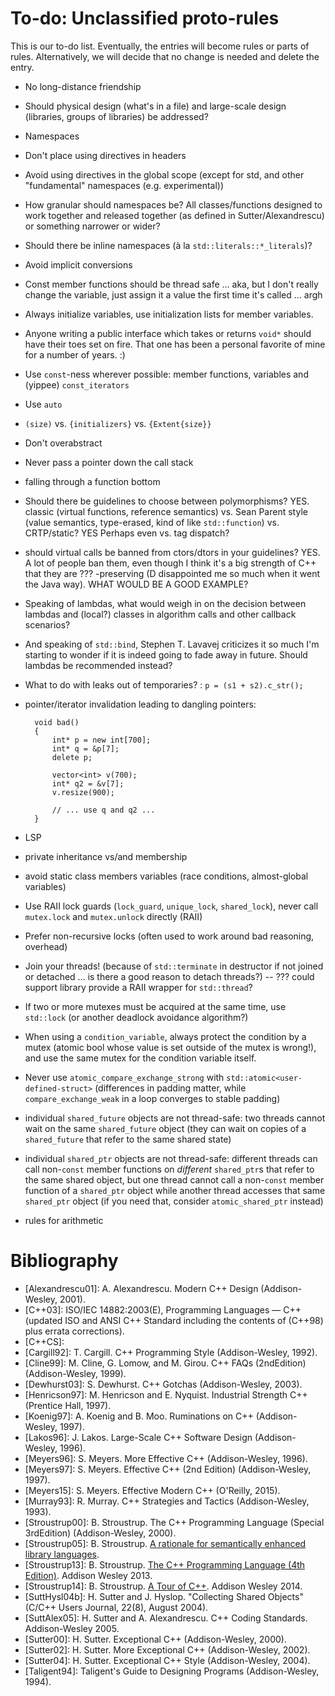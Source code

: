 # <span id="S-unclassified"></span>To-do: Unclassified proto-rules

This is our to-do list.
Eventually, the entries will become rules or parts of rules.
Alternatively, we will decide that no change is needed and delete the entry.

* No long-distance friendship
* Should physical design (what's in a file) and large-scale design (libraries, groups of libraries) be addressed?
* Namespaces
* Don't place using directives in headers
* Avoid using directives in the global scope (except for std, and other "fundamental" namespaces (e.g. experimental))
* How granular should namespaces be? All classes/functions designed to work together and released together (as defined in Sutter/Alexandrescu) or something narrower or wider?
* Should there be inline namespaces (à la `std::literals::*_literals`)?
* Avoid implicit conversions
* Const member functions should be thread safe ... aka, but I don't really change the variable, just assign it a value the first time it's called ... argh
* Always initialize variables, use initialization lists for member variables.
* Anyone writing a public interface which takes or returns `void*` should have their toes set on fire. That one has been a personal favorite of mine for a number of years. :)
* Use `const`-ness wherever possible: member functions, variables and (yippee) `const_iterators`
* Use `auto`
* `(size)` vs. `{initializers}` vs. `{Extent{size}}`
* Don't overabstract
* Never pass a pointer down the call stack
* falling through a function bottom
* Should there be guidelines to choose between polymorphisms? YES. classic (virtual functions, reference semantics) vs. Sean Parent style (value semantics, type-erased, kind of like `std::function`)  vs. CRTP/static? YES Perhaps even vs. tag dispatch?
* should virtual calls be banned from ctors/dtors in your guidelines? YES. A lot of people ban them, even though I think it's a big strength of C++ that they are ??? -preserving (D disappointed me so much when it went the Java way). WHAT WOULD BE A GOOD EXAMPLE?
* Speaking of lambdas, what would weigh in on the decision between lambdas and (local?) classes in algorithm calls and other callback scenarios?
* And speaking of `std::bind`, Stephen T. Lavavej criticizes it so much I'm starting to wonder if it is indeed going to fade away in future. Should lambdas be recommended instead?
* What to do with leaks out of temporaries? : `p = (s1 + s2).c_str();`
* pointer/iterator invalidation leading to dangling pointers:

        void bad()
        {
            int* p = new int[700];
            int* q = &p[7];
            delete p;

            vector<int> v(700);
            int* q2 = &v[7];
            v.resize(900);

            // ... use q and q2 ...
        }

* LSP
* private inheritance vs/and membership
* avoid static class members variables (race conditions, almost-global variables)

* Use RAII lock guards (`lock_guard`, `unique_lock`, `shared_lock`), never call `mutex.lock` and `mutex.unlock` directly (RAII)
* Prefer non-recursive locks (often used to work around bad reasoning, overhead)
* Join your threads! (because of `std::terminate` in destructor if not joined or detached ... is there a good reason to detach threads?) -- ??? could support library provide a RAII wrapper for `std::thread`?
* If two or more mutexes must be acquired at the same time, use `std::lock` (or another deadlock avoidance algorithm?)
* When using a `condition_variable`, always protect the condition by a mutex (atomic bool whose value is set outside of the mutex is wrong!), and use the same mutex for the condition variable itself.
* Never use `atomic_compare_exchange_strong` with `std::atomic<user-defined-struct>` (differences in padding matter, while `compare_exchange_weak` in a loop converges to stable padding)
* individual `shared_future` objects are not thread-safe: two threads cannot wait on the same `shared_future` object (they can wait on copies of a `shared_future` that refer to the same shared state)
* individual `shared_ptr` objects are not thread-safe: different threads can call non-`const` member functions on *different* `shared_ptr`s that refer to the same shared object, but one thread cannot call a non-`const` member function of a `shared_ptr` object while another thread accesses that same `shared_ptr` object (if you need that, consider `atomic_shared_ptr` instead)

* rules for arithmetic

# Bibliography

* <span id="Alexandrescu01"></span>
  \[Alexandrescu01]:  A. Alexandrescu. Modern C++ Design (Addison-Wesley, 2001).
* <span id="Cplusplus03"></span>
  \[C++03]:           ISO/IEC 14882:2003(E), Programming Languages — C++ (updated ISO and ANSI C++ Standard including the contents of (C++98) plus errata corrections).
* <span id="CplusplusCS"></span>
  \[C++CS]:
* <span id="Cargill92"></span>
  \[Cargill92]:       T. Cargill. C++ Programming Style (Addison-Wesley, 1992).
* <span id="Cline99"></span>
  \[Cline99]:         M. Cline, G. Lomow, and M. Girou. C++ FAQs (2ndEdition) (Addison-Wesley, 1999).
* <span id="Dewhurst03"></span>
  \[Dewhurst03]:      S. Dewhurst. C++ Gotchas (Addison-Wesley, 2003).
* <span id="Henricson97"></span>
  \[Henricson97]:     M. Henricson and E. Nyquist. Industrial Strength C++ (Prentice Hall, 1997).
* <span id="Koenig97"></span>
  \[Koenig97]:        A. Koenig and B. Moo. Ruminations on C++ (Addison-Wesley, 1997).
* <span id="Lakos96"></span>
  \[Lakos96]:         J. Lakos. Large-Scale C++ Software Design (Addison-Wesley, 1996).
* <span id="Meyers96"></span>
  \[Meyers96]:        S. Meyers. More Effective C++ (Addison-Wesley, 1996).
* <span id="Meyers97"></span>
  \[Meyers97]:        S. Meyers. Effective C++ (2nd Edition) (Addison-Wesley, 1997).
* <span id="Meyers15"></span>
  \[Meyers15]:        S. Meyers. Effective Modern C++ (O'Reilly, 2015).
* <span id="Murray93"></span>
  \[Murray93]:        R. Murray. C++ Strategies and Tactics (Addison-Wesley, 1993).
* <span id="Stroustrup00"></span>
  \[Stroustrup00]:    B. Stroustrup. The C++ Programming Language (Special 3rdEdition) (Addison-Wesley, 2000).
* <span id="Stroustrup05"></span>
  \[Stroustrup05]:    B. Stroustrup. [A rationale for semantically enhanced library languages](http://www.stroustrup.com/SELLrationale.pdf).
* <span id="Stroustrup13"></span>
  \[Stroustrup13]:    B. Stroustrup. [The C++ Programming Language (4th Edition)](http://www.stroustrup.com/4th.html). Addison Wesley 2013.
* <span id="Stroustrup14"></span>
  \[Stroustrup14]:    B. Stroustrup. [A Tour of C++](http://www.stroustrup.com/Tour.html).
  Addison Wesley 2014.
* <span id="SuttHysl04b"></span>
  \[SuttHysl04b]:     H. Sutter and J. Hyslop. "Collecting Shared Objects" (C/C++ Users Journal, 22(8), August 2004).
* <span id="SuttAlex05"></span>
  \[SuttAlex05]:      H. Sutter and  A. Alexandrescu. C++ Coding Standards. Addison-Wesley 2005.
* <span id="Sutter00"></span>
  \[Sutter00]:        H. Sutter. Exceptional C++ (Addison-Wesley, 2000).
* <span id="Sutter02"></span>
  \[Sutter02]:        H. Sutter. More Exceptional C++ (Addison-Wesley, 2002).
* <span id="Sutter04"></span>
  \[Sutter04]:        H. Sutter. Exceptional C++ Style (Addison-Wesley, 2004).
* <span id="Taligent94"></span>
  \[Taligent94]: Taligent's Guide to Designing Programs (Addison-Wesley, 1994).

